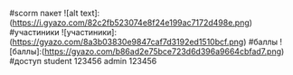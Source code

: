 [Курс]:https://course456.moodlecloud.com/login/index.php
#scorm пакет
![alt text]:(https://i.gyazo.com/82c2fb523074e8f24e199ac7172d498e.png)
#участиники 
![участиники]:(https://gyazo.com/8a3b03830e9847caf7d3192ed1510bcf.png)
#баллы
![баллы]:(https://gyazo.com/b86ad2e75bce723d6d396a9664cbfad7.png)
#доступ
student 123456
admin 123456

